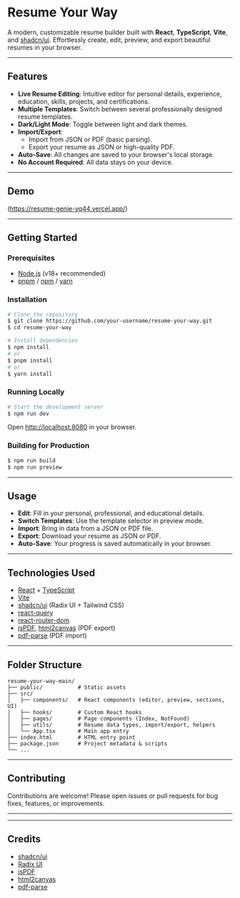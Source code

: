 # Resume Your Way

A modern, customizable resume builder built with **React**, **TypeScript**, **Vite**, and [shadcn/ui](https://ui.shadcn.com/). Effortlessly create, edit, preview, and export beautiful resumes in your browser.

---

## Features

- **Live Resume Editing**: Intuitive editor for personal details, experience, education, skills, projects, and certifications.
- **Multiple Templates**: Switch between several professionally designed resume templates.
- **Dark/Light Mode**: Toggle between light and dark themes.
- **Import/Export**:
  - Import from JSON or PDF (basic parsing).
  - Export your resume as JSON or high-quality PDF.
- **Auto-Save**: All changes are saved to your browser's local storage.
- **No Account Required**: All data stays on your device.

---

## Demo

(https://resume-genie-yq44.vercel.app/)

---

## Getting Started

### Prerequisites
- [Node.js](https://nodejs.org/) (v18+ recommended)
- [pnpm](https://pnpm.io/) / [npm](https://www.npmjs.com/) / [yarn](https://yarnpkg.com/)

### Installation

```bash
# Clone the repository
$ git clone https://github.com/your-username/resume-your-way.git
$ cd resume-your-way

# Install dependencies
$ npm install
# or
$ pnpm install
# or
$ yarn install
```

### Running Locally

```bash
# Start the development server
$ npm run dev
```

Open [http://localhost:8080](http://localhost:8080) in your browser.

### Building for Production

```bash
$ npm run build
$ npm run preview
```

---

## Usage

- **Edit**: Fill in your personal, professional, and educational details.
- **Switch Templates**: Use the template selector in preview mode.
- **Import**: Bring in data from a JSON or PDF file.
- **Export**: Download your resume as JSON or PDF.
- **Auto-Save**: Your progress is saved automatically in your browser.

---

## Technologies Used

- [React](https://react.dev/) + [TypeScript](https://www.typescriptlang.org/)
- [Vite](https://vitejs.dev/)
- [shadcn/ui](https://ui.shadcn.com/) (Radix UI + Tailwind CSS)
- [react-query](https://tanstack.com/query/latest)
- [react-router-dom](https://reactrouter.com/)
- [jsPDF](https://github.com/parallax/jsPDF), [html2canvas](https://github.com/niklasvh/html2canvas) (PDF export)
- [pdf-parse](https://github.com/modesty/pdf-parse) (PDF import)

---

## Folder Structure

```
resume-your-way-main/
├── public/           # Static assets
├── src/
│   ├── components/   # React components (editor, preview, sections, UI)
│   ├── hooks/        # Custom React hooks
│   ├── pages/        # Page components (Index, NotFound)
│   ├── utils/        # Resume data types, import/export, helpers
│   └── App.tsx       # Main app entry
├── index.html        # HTML entry point
├── package.json      # Project metadata & scripts
└── ...
```

---

## Contributing

Contributions are welcome! Please open issues or pull requests for bug fixes, features, or improvements.

---


---

## Credits

- [shadcn/ui](https://ui.shadcn.com/)
- [Radix UI](https://www.radix-ui.com/)
- [jsPDF](https://github.com/parallax/jsPDF)
- [html2canvas](https://github.com/niklasvh/html2canvas)
- [pdf-parse](https://github.com/modesty/pdf-parse) 
